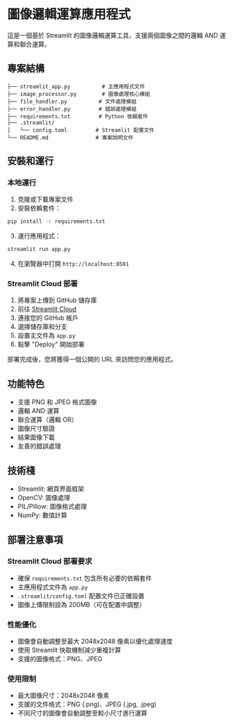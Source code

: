 # 圖像邏輯運算應用程式

這是一個基於 Streamlit 的圖像邏輯運算工具，支援兩個圖像之間的邏輯 AND 運算和聯合運算。

## 專案結構

```
├── streamlit_app.py          # 主應用程式文件
├── image_processor.py        # 圖像處理核心模組
├── file_handler.py          # 文件處理模組
├── error_handler.py         # 錯誤處理模組
├── requirements.txt         # Python 依賴套件
├── .streamlit/
│   └── config.toml         # Streamlit 配置文件
└── README.md               # 專案說明文件
```

## 安裝和運行

### 本地運行

1. 克隆或下載專案文件
2. 安裝依賴套件：
```bash
pip install -r requirements.txt
```

3. 運行應用程式：
```bash
streamlit run app.py
```

4. 在瀏覽器中打開 `http://localhost:8501`

### Streamlit Cloud 部署

1. 將專案上傳到 GitHub 儲存庫
2. 前往 [Streamlit Cloud](https://streamlit.io/cloud)
3. 連接您的 GitHub 帳戶
4. 選擇儲存庫和分支
5. 設置主文件為 `app.py`
6. 點擊 "Deploy" 開始部署

部署完成後，您將獲得一個公開的 URL 來訪問您的應用程式。

## 功能特色

- 支援 PNG 和 JPEG 格式圖像
- 邏輯 AND 運算
- 聯合運算（邏輯 OR）
- 圖像尺寸驗證
- 結果圖像下載
- 友善的錯誤處理

## 技術棧

- Streamlit: 網頁界面框架
- OpenCV: 圖像處理
- PIL/Pillow: 圖像格式處理
- NumPy: 數值計算

## 部署注意事項

### Streamlit Cloud 部署要求

- 確保 `requirements.txt` 包含所有必要的依賴套件
- 主應用程式文件為 `app.py`
- `.streamlit/config.toml` 配置文件已正確設置
- 圖像上傳限制設為 200MB（可在配置中調整）

### 性能優化

- 圖像會自動調整至最大 2048x2048 像素以優化處理速度
- 使用 Streamlit 快取機制減少重複計算
- 支援的圖像格式：PNG、JPEG

### 使用限制

- 最大圖像尺寸：2048x2048 像素
- 支援的文件格式：PNG (.png)、JPEG (.jpg, .jpeg)
- 不同尺寸的圖像會自動調整至較小尺寸進行運算